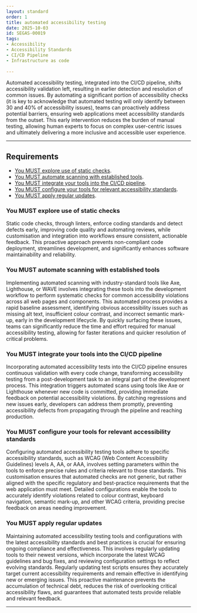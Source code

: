 ```yaml
---
layout: standard
order: 1
title: automated accessibility testing
date: 2025-10-03
id: SEGAS-00019
tags:
- Accessibility
- Accessibility Standards
- CI/CD Pipeline
- Infrastructure as code
  
---
```


Automated accessibility testing, integrated into the CI/CD pipeline, shifts accessibility validation left, resulting in earlier detection and resolution of common issues. By automating a significant portion of accessibility checks (it is key to acknowledge that automated testing will only identify between 30 and 40% of accessibility issues), teams can proactively address potential barriers, ensuring web applications meet accessibility standards from the outset. This early intervention reduces the burden of manual testing, allowing human experts to focus on complex user-centric issues and ultimately delivering a more inclusive and accessible user experience.

---

## Requirements

- [You MUST explore use of static checks](#You-MUST-explore-use-of-static-checks).
- [You MUST automate scanning with established tools](#You-MUST-automate-scanning-with-established-tools).
- [You MUST integrate your tools into the CI/CD pipeline](#You-MUST-integrate-your-tools-into-the-CI/CD-pipeline).
- [You MUST configure your tools for relevant accessibility standards](#You-MUST-configure-your-tools-for-relevant-accessibility-standards).
- [You MUST apply regular updates](#You-MUST-apply-regular-updates).

### You MUST explore use of static checks

Static code checks, through linters, enforce coding standards and detect defects early, improving code quality and automating reviews, while customisation and integration into workflows ensure consistent, actionable feedback. This proactive approach prevents non-compliant code deployment, streamlines development, and significantly enhances software maintainability and reliability.

### You MUST automate scanning with established tools

Implementing automated scanning with industry-standard tools like Axe, Lighthouse, or WAVE involves integrating these tools into the development workflow to perform systematic checks for common accessibility violations across all web pages and components. This automated process provides a rapid baseline assessment, identifying obvious accessibility issues such as missing alt text, insufficient colour contrast, and incorrect semantic mark-up, early in the development lifecycle. By quickly surfacing these issues, teams can significantly reduce the time and effort required for manual accessibility testing, allowing for faster iterations and quicker resolution of critical problems. 


### You MUST integrate your tools into the CI/CD pipeline

Incorporating automated accessibility tests into the CI/CD pipeline ensures continuous validation with every code change, transforming accessibility testing from a post-development task to an integral part of the development process. This integration triggers automated scans using tools like Axe or Lighthouse whenever new code is committed, providing immediate feedback on potential accessibility violations. By catching regressions and new issues early, developers can address them promptly, preventing accessibility defects from propagating through the pipeline and reaching production.

### You MUST configure your tools for relevant accessibility standards

Configuring automated accessibility testing tools adhere to specific accessibility standards, such as WCAG (Web Content Accessibility Guidelines) levels A, AA, or AAA, involves setting parameters within the tools to enforce precise rules and criteria relevant to those standards. This customisation ensures that automated checks are not generic, but rather aligned with the specific regulatory and best-practice requirements that the web application must meet. Detailed configurations enable the tools to accurately identify violations related to colour contrast, keyboard navigation, semantic mark-up, and other WCAG criteria, providing precise feedback on areas needing improvement. 

### You MUST apply regular updates

Maintaining automated accessibility testing tools and configurations with the latest accessibility standards and best practices is crucial for ensuring ongoing compliance and effectiveness. This involves regularly updating tools to their newest versions, which incorporate the latest WCAG guidelines and bug fixes, and reviewing configuration settings to reflect evolving standards. Regularly updating test scripts ensures they accurately target current accessibility requirements and remain effective in identifying new or emerging issues. This proactive maintenance prevents the accumulation of technical debt, reduces the risk of overlooking critical accessibility flaws, and guarantees that automated tests provide reliable and relevant feedback. 



---
